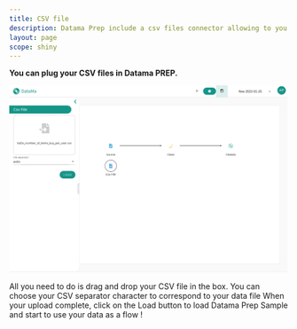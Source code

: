 ```yaml
---
title: CSV file
description: Datama Prep include a csv files connector allowing to you to use your local data.
layout: page
scope: shiny
---
```


**You can plug your CSV files in Datama PREP.**


![CSV Step 1](images/CSVstep1.png)

All you need to do is drag and drop your CSV file in the box. You can choose your CSV separator character to correspond to your data file
When your upload complete, click on the Load button to load Datama Prep Sample and start to use your data as a flow !